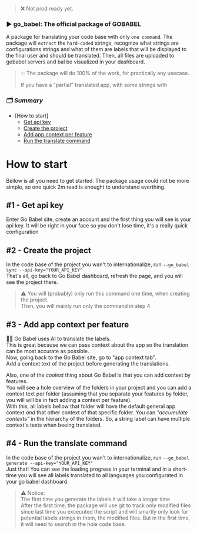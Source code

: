 > ❌ Not prod ready yet.

### ▶️ go_babel: The official package of GOBABEL
A package for translating your code base with only `one command`. The package will `extract` the `hard-coded` strings, recognize what strings are configurations strings and what of them are labels that will be displayed to the final user and should be translated. Then, all files are uploaded to gobabel servers and bal be visualized in your dashboard.

> ✨ The package will do 100% of the work, for practically any usecase.<p>If you have a "partial" translated app, with some strings with 

### 🗂️ *Summary*
- [How to start]
    - [Get api key](#1---get-api-key)
    - [Create the project](#2---create-the-project)
    - [Add app context per feature](#3---add-app-context-per-feature)
    - [Run the translate command](#4---run-the-translate-command)


# How to start
Bellow is all you need to get started. The package usage could not be more simple, so one quick 2m read is enought to understand everthing.     

## #1 - Get api key
Enter Go Babel site, create an account and the first thing you will see is your api key. It will be right in your face so you don't lose time, it's a really quick configuration

## #2 - Create the project
In the code base of the project you wan't to internationalize, run `--go_babel sync --api-key="YOUR_API_KEY"`<br>
That's all, go back to Go Babel dashboard, refresh the page, and you will see the project there.
> ⚠️ You will (probably) only run this command one time, when creating the project.<br>Then, you will mainly run only the command in step 4

## #3 - Add app context per feature
🤖🎨 Go Babel uses AI to translate the labels.<br>
This is great because we can pass context about the app so the translation can be most accurate as possible.<br>
Now, going back to the Go Babel site, go to "app context tab".<br>
Add a context text of the project before generating the translations.<p>
Also, one of the *coolest* thing about Go Babel is that you can add context by features.<br>You will see a hole overview of the folders in your project and you can add a context text per folder (assuming that you separate your features by folder, you will will be in fact adding a context per feature).<br>With this, all labels bellow that folder will have the default general app context *and* that other context of that specific folder. You can _"accumulate contexts"_ in the hierarchy of the folders. So, a string label can have multiple context's texts when beeing translated.

## #4 - Run the translate command
In the code base of the project you wan't to internationalize, run `--go_babel generate --api-key="YOUR_API_KEY"`<br>
Just that! You can see the loading progress in your terminal and in a short-time you will see all labels translated to all languages you configurated in your go babel dashboard.
> ⚠️ Notice:<br>The first time you generate the labels it will take a longer time<br>After the first time, the package will use git to track only modified files since last time you excecuted the script and will smartly only look for potential labels strings in them, the modified files. But in the first time, it will need to search in the hole code base.